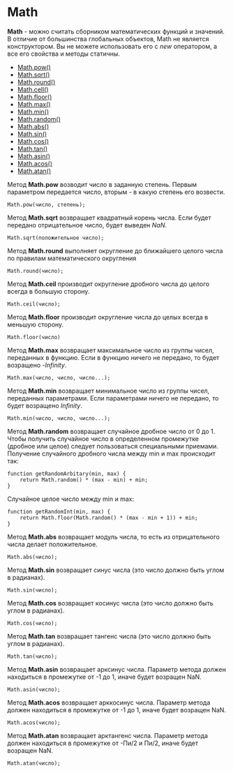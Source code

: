 # Math

__Math__ - можно считать сборником математических функций и значений. В отличие от большинства глобальных объектов, Math не является конструктором. Вы не можете использовать его с _new_ оператором, а все его свойства и методы статичны.

* <a href="#pow">Math.pow()</a>
* <a href="#sqrt">Math.sqrt()</a>
* <a href="#round">Math.round()</a>
* <a href="#cell">Math.cell()</a>
* <a href="#floor">Math.floor()</a>
* <a href="#max">Math.max()</a>
* <a href="#min">Math.min()</a>
* <a href="#random">Math.random()</a>
* <a href="#abs">Math.abs()</a>
* <a href="#sin">Math.sin()</a>
* <a href="#cos">Math.cos()</a>
* <a href="#tan">Math.tan()</a>
* <a href="#asin">Math.asin()</a>
* <a href="#acos">Math.acos()</a>
* <a href="#atan">Math.atan()</a>

<span id="pow">Метод</span> __Math.pow__ возводит число в заданную степень. Первым параметром передается число, вторым - в какую степень его возвести.

```
Math.pow(число, степень);
```

<span id="sqrt">Метод</span> __Math.sqrt__ возвращает квадратный корень числа. Если будет передано отрицательное число, будет выведен _NaN_.

```
Math.sqrt(положительное число);
```

<span id="round">Метод</span> __Math.round__ выполняет округление до ближайшего целого числа по правилам математического округления

```
Math.round(число);
```

<span id="cell">Метод</span> __Math.ceil__ производит округление дробного числа до целого всегда в большую сторону.
```
Math.ceil(число);
```

<span id="floor">Метод</span> __Math.floor__ производит округление числа до целых всегда в меньшую сторону.

```
Math.floor(число)
```

<span id="max">Метод</span> __Math.max__ возвращает максимальное число из группы чисел, переданных в функцию. Если в функцию ничего не передано, то будет возращено _-Infinity_.

```
Math.max(число, число, число...);
```

<span id="min">Метод</span> __Math.min__ возвращает минимальное число из группы чисел, переданных параметрами. Если параметрами ничего не передано, то будет возращено _Infinity_.

```
Math.min(число, число, число...);
```

<span id="random">Метод</span> __Math.random__ возвращает случайное дробное число от 0 до 1. Чтобы получить случайное число в определенном промежутке (дробное или целое) следует пользоваться специальными приемами. Получение случайного дробного числа между min и max происходит так:

```
function getRandomArbitary(min, max) {
	return Math.random() * (max - min) + min;
}
```

Cлучайное целое число между min и max:

```
function getRandomInt(min, max) {
	return Math.floor(Math.random() * (max - min + 1)) + min;
}
```

<span id="abd">Метод</span> __Math.abs__ возвращает модуль числа, то есть из отрицательного числа делает положительное.

```
Math.abs(число);
```

<span id="sin">Метод</span> __Math.sin__ возвращает синус числа (это число должно быть углом в радианах).

```
Math.sin(число);
```

<span id="cos">Метод</span> __Math.cos__ возвращает косинус числа (это число должно быть углом в радианах).

```
Math.cos(число);
```

<span id="tan">Метод</span> __Math.tan__ возвращает тангенс числа (это число должно быть углом в радианах).

```
Math.tan(число);
```

<span id="asin">Метод</span> __Math.asin__ возвращает арксинус числа. Параметр метода должен находиться в промежутке от -1 до 1, иначе будет возращен NaN.

```
Math.asin(число);
```

<span id="acos">Метод</span> __Math.acos__ возвращает арккосинус числа. Параметр метода должен находиться в промежутке от -1 до 1, иначе будет возращен NaN.

```
Math.acos(число);
```

<span id="atan">Метод</span> __Math.atan__ возвращает арктангенс числа. Параметр метода должен находиться в промежутке от -Пи/2 и Пи/2, иначе будет возращен NaN.

```
Math.atan(число);
```
